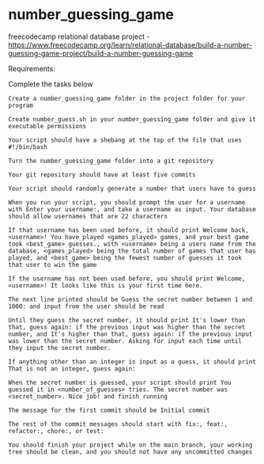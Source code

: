 # number_guessing_game

freecodecamp relational database project - https://www.freecodecamp.org/learn/relational-database/build-a-number-guessing-game-project/build-a-number-guessing-game

Requirements:

Complete the tasks below

    Create a number_guessing_game folder in the project folder for your program

    Create number_guess.sh in your number_guessing_game folder and give it executable permissions

    Your script should have a shebang at the top of the file that uses #!/bin/bash

    Turn the number_guessing_game folder into a git repository

    Your git repository should have at least five commits

    Your script should randomly generate a number that users have to guess

    When you run your script, you should prompt the user for a username with Enter your username:, and take a username as input. Your database should allow usernames that are 22 characters

    If that username has been used before, it should print Welcome back, <username>! You have played <games_played> games, and your best game took <best_game> guesses., with <username> being a users name from the database, <games_played> being the total number of games that user has played, and <best_game> being the fewest number of guesses it took that user to win the game

    If the username has not been used before, you should print Welcome, <username>! It looks like this is your first time here.

    The next line printed should be Guess the secret number between 1 and 1000: and input from the user should be read

    Until they guess the secret number, it should print It's lower than that, guess again: if the previous input was higher than the secret number, and It's higher than that, guess again: if the previous input was lower than the secret number. Asking for input each time until they input the secret number.

    If anything other than an integer is input as a guess, it should print That is not an integer, guess again:

    When the secret number is guessed, your script should print You guessed it in <number_of_guesses> tries. The secret number was <secret_number>. Nice job! and finish running

    The message for the first commit should be Initial commit

    The rest of the commit messages should start with fix:, feat:, refactor:, chore:, or test:

    You should finish your project while on the main branch, your working tree should be clean, and you should not have any uncommitted changes
